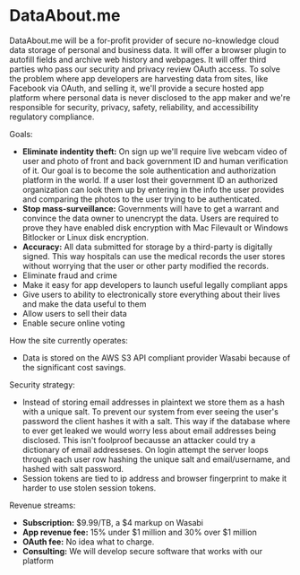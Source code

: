 # DataAbout.me
DataAbout.me will be a for-profit provider of secure no-knowledge cloud data storage of personal and business data. It will offer a browser plugin to autofill fields and archive web history and webpages. It will offer third parties who pass our security and privacy review OAuth access. To solve the problem where app developers are harvesting data from sites, like Facebook via OAuth, and selling it, we'll provide a secure hosted app platform where personal data is never disclosed to the app maker and we're responsible for security, privacy, safety, reliability, and accessibility regulatory compliance.

Goals: 
* **Eliminate indentity theft:** On sign up we'll require live webcam video of user and photo of front and back government ID and human verification of it. Our goal is to become the sole authentication and authorization platform in the world. If a user lost their government ID an authorized organization can look them up by entering in the info the user provides and comparing the photos to the user trying to be authenticated. 
* **Stop mass-surveillance:** Governments will have to get a warrant and convince the data owner to unencrypt the data. Users are required to prove they have enabled disk encryption with Mac Filevault or Windows Bitlocker or Linux disk encryption. 
* **Accuracy:** All data submitted for storage by a third-party is digitally signed. This way hospitals can use the medical records the user stores without worrying that the user or other party modified the records.
* Eliminate fraud and crime
* Make it easy for app developers to launch useful legally compliant apps
* Give users to ability to electronically store everything about their lives and make the data useful to them
* Allow users to sell their data
* Enable secure online voting 

How the site currently operates:
* Data is stored on the AWS S3 API compliant provider Wasabi because of the significant cost savings. 

Security strategy:
* Instead of storing email addresses in plaintext we store them as a hash with a unique salt. To prevent our system from ever seeing the user's password the client hashes it with a salt. This way if the database where to ever get leaked we would worry less about email addresses being disclosed. This isn't foolproof becausse an attacker could try a dictionary of email addresseses. On login attempt the server loops through each user row hashing the unique salt and email/username, and hashed with salt password.
* Session tokens are tied to ip address and browser fingerprint to make it harder to use stolen session tokens.

Revenue streams:
* **Subscription:** $9.99/TB, a $4 markup on Wasabi 
* **App revenue fee:** 15% under $1 million and 30% over $1 million
* **OAuth fee:** No idea what to charge.
* **Consulting:** We will develop secure software that works with our platform

